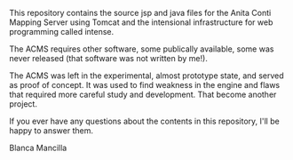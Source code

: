 This repository contains the source jsp and java files for the 
Anita Conti Mapping Server using Tomcat and the intensional infrastructure
for web programming called intense.

The ACMS requires other software, some publically available, some was
never released (that software was not written by me!).

The ACMS was left in the experimental, almost prototype state, and
served as proof of concept. It was used to find weakness in the engine
and flaws that required more careful study and development. That become
another project.

If you ever have any questions about the contents in this repository, 
I'll be happy to answer them.

Blanca Mancilla

